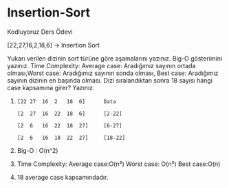 # Insertion-Sort
Kodluyoruz Ders Ödevi

[22,27,16,2,18,6] -> Insertion Sort

Yukarı verilen dizinin sort türüne göre aşamalarını yazınız.
Big-O gösterimini yazınız.
Time Complexity: Average case: Aradığımız sayının ortada olması,Worst case: Aradığımız sayının sonda olması, Best case: Aradığımız sayının dizinin en başında olması.
Dizi sıralandıktan sonra 18 sayısı hangi case kapsamına girer? Yazınız.

 1)
        [22	27	16	2	18	6]		Data
         
        [2	27	16	22	18	6]		[2-22]
       
        [2	6	16	22	18	27]		[6-27]
       
        [2	6	16	18	22	27]		[18-22]
        
   2) Big-O :	O(n^2)
        
   3) Time Complexity: 
      Average case:O(n²)
      Worst case: O(n²)
      Best case:O(n)
      
   4) 18 average case kapsamındadır.
    
